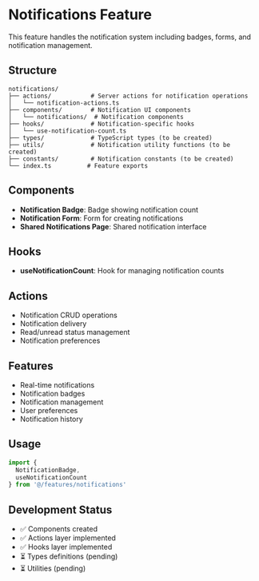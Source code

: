 # Notifications Feature

This feature handles the notification system including badges, forms, and notification management.

## Structure

```
notifications/
├── actions/           # Server actions for notification operations
│   └── notification-actions.ts
├── components/        # Notification UI components
│   └── notifications/  # Notification components
├── hooks/             # Notification-specific hooks
│   └── use-notification-count.ts
├── types/             # TypeScript types (to be created)
├── utils/             # Notification utility functions (to be created)
├── constants/         # Notification constants (to be created)
└── index.ts          # Feature exports
```

## Components

- **Notification Badge**: Badge showing notification count
- **Notification Form**: Form for creating notifications
- **Shared Notifications Page**: Shared notification interface

## Hooks

- **useNotificationCount**: Hook for managing notification counts

## Actions

- Notification CRUD operations
- Notification delivery
- Read/unread status management
- Notification preferences

## Features

- Real-time notifications
- Notification badges
- Notification management
- User preferences
- Notification history

## Usage

```typescript
import { 
  NotificationBadge,
  useNotificationCount 
} from '@/features/notifications'
```

## Development Status

- ✅ Components created
- ✅ Actions layer implemented
- ✅ Hooks layer implemented
- ⏳ Types definitions (pending)
- ⏳ Utilities (pending)
